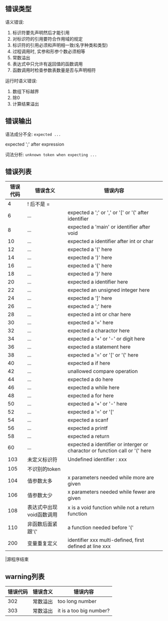 ## 错误类型
语义错误:

1. 标识符要先声明然后才能引用
2. 对标识符的引用要符合作用域的规定
3. 标识符的引用必须和声明相一致(名字种类和类型)
4. 过程调用时, 实参和形参个数必须相等
5. 常数溢出
6. 表达式中只允许有返回值的函数调用
7. 函数调用时检查参数表数量是否与声明相符

运行时语义错误:

1. 数组下标越界
2. 除0
3. 计算结果溢出

## 错误输出
语法成分不全: `expected ...`

expected ';' after expression

词法分析: `unknown token when expecting ...`

## 错误列表

|错误代码| 错误含义| 错误内容|
|--------|---------| --------|
| 4 | ! 后不是 = | 
| 6 | ... | expected a ';' or ',' or '[' or '(' after identifier|
| 8 | ... | expected a 'main' or identifier after void |
| 10 | ... | expected a identifier after int or char |
| 12 | ... | expected a '(' here | 
| 14 | ... | expected a ')' here | 
| 16 | ... | expected a '{' here|
| 18 | ... | expected a '}' here |
| 20 | ... | expected a identifier here |
| 22 | ... | expected an unsigned integer here |
| 24 | ... | expected a ']' here |
| 26 | ... | expected a ';' here |
| 28 | ... | expected a int or char here |
| 30 | ... | expected a '=' here |
| 32 | ... | expected a charactor here |
| 34 | ... | expected a '+' or '-' or digit here |
| 36 | ... | expected a statement here |
| 38 | ... | expected a '=' or '[' or '(' here |
| 40 | ... | expected a if here |
| 42 | ... | unallowed compare operation |
| 44 | ... | expected a do here |
| 46 | ... | expected a while here |
| 48 | ... | expected a for here |
| 50 | ... | expected a '+' or '-' here |
| 52 | ... | expected a '=' or '[' |
| 54 | ... | expected a scanf |
| 56 | ... | expected a printf |
| 58 | ... | expected a return |
| 60 | ... | expected a identifier or interger or charactor or function call or '(' here |
| 103 | 未定义标识符| Undefined identifier : xxx|
| 105 | 不识别的token| |
| 104 | 值参数太多 | x parameters needed while more are given |
| 106 | 值参数太少 | x parameters needed while fewer are given |
| 108 | 表达式中出现void函数调用 | x is a void function while not a return function |
| 110 | 非函数后面紧跟'(' | a function needed before '(' |
| 200 | 变量重复定义| identifier xxx multi-defined, first defined at line xxx |

|源程序结束

## warning列表
|错误代码| 错误含义| 错误内容|
|--------|---------| --------|
| 302 | 常数溢出 | too long number |
| 303 | 常数溢出 | it is a too big number? |